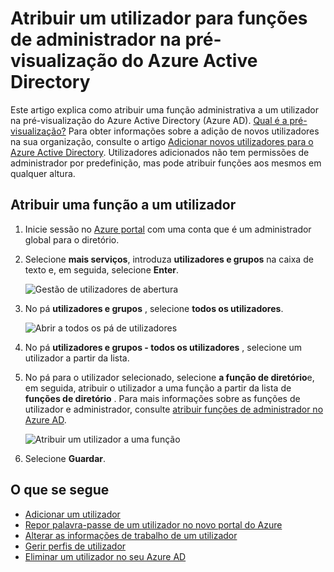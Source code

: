 <properties
    pageTitle="Atribuir um utilizador para funções de administrador na pré-visualização do Azure Active Directory | Microsoft Azure"
    description="Explica como alterar as informações do utilizador administrativas no Azure Active Directory"
    services="active-directory"
    documentationCenter=""
    authors="curtand"
    manager="femila"
    editor=""/>

<tags
    ms.service="active-directory"
    ms.workload="identity"
    ms.tgt_pltfrm="na"
    ms.devlang="na"
    ms.topic="article"
    ms.date="09/12/2016"
    ms.author="curtand"/>

# <a name="assign-a-user-to-administrator-roles-in-azure-active-directory-preview"></a>Atribuir um utilizador para funções de administrador na pré-visualização do Azure Active Directory

Este artigo explica como atribuir uma função administrativa a um utilizador na pré-visualização do Azure Active Directory (Azure AD). [Qual é a pré-visualização?](active-directory-preview-explainer.md) Para obter informações sobre a adição de novos utilizadores na sua organização, consulte o artigo [Adicionar novos utilizadores para o Azure Active Directory](active-directory-users-create-azure-portal.md). Utilizadores adicionados não tem permissões de administrador por predefinição, mas pode atribuir funções aos mesmos em qualquer altura.

## <a name="assign-a-role-to-a-user"></a>Atribuir uma função a um utilizador

1.  Inicie sessão no [Azure portal](https://portal.azure.com) com uma conta que é um administrador global para o diretório.

2.  Selecione **mais serviços**, introduza **utilizadores e grupos** na caixa de texto e, em seguida, selecione **Enter**.

    ![Gestão de utilizadores de abertura](./media/active-directory-users-assign-role-azure-portal/create-users-user-management.png)

3.  No pá **utilizadores e grupos** , selecione **todos os utilizadores**.

    ![Abrir a todos os pá de utilizadores](./media/active-directory-users-assign-role-azure-portal/create-users-open-users-blade.png)

4. No pá **utilizadores e grupos - todos os utilizadores** , selecione um utilizador a partir da lista.

5. No pá para o utilizador selecionado, selecione **a função de diretório**e, em seguida, atribuir o utilizador a uma função a partir da lista de **funções de diretório** . Para mais informações sobre as funções de utilizador e administrador, consulte [atribuir funções de administrador no Azure AD](active-directory-assign-admin-roles.md).

      ![Atribuir um utilizador a uma função](./media/active-directory-users-assign-role-azure-portal/create-users-assign-role.png)

6. Selecione **Guardar**.


## <a name="whats-next"></a>O que se segue

- [Adicionar um utilizador](active-directory-users-create-azure-portal.md)
- [Repor palavra-passe de um utilizador no novo portal do Azure](active-directory-users-reset-password-azure-portal.md)
- [Alterar as informações de trabalho de um utilizador](active-directory-users-work-info-azure-portal.md)
- [Gerir perfis de utilizador](active-directory-users-profile-azure-portal.md)
- [Eliminar um utilizador no seu Azure AD](active-directory-users-delete-user-azure-portal.md)
